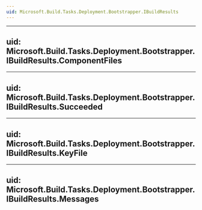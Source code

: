 ```yaml
---
uid: Microsoft.Build.Tasks.Deployment.Bootstrapper.IBuildResults
---
```


---
uid: Microsoft.Build.Tasks.Deployment.Bootstrapper.IBuildResults.ComponentFiles
---

---
uid: Microsoft.Build.Tasks.Deployment.Bootstrapper.IBuildResults.Succeeded
---

---
uid: Microsoft.Build.Tasks.Deployment.Bootstrapper.IBuildResults.KeyFile
---

---
uid: Microsoft.Build.Tasks.Deployment.Bootstrapper.IBuildResults.Messages
---
